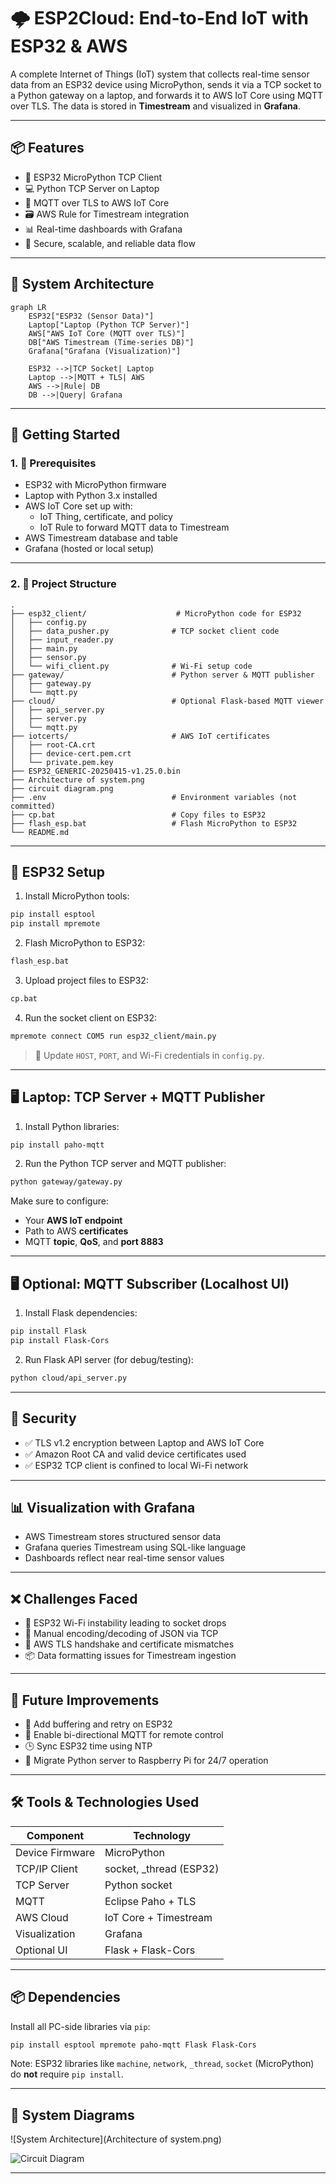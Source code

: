 
# 🌩️ ESP2Cloud: End-to-End IoT with ESP32 & AWS

A complete Internet of Things (IoT) system that collects real-time sensor data from an ESP32 device using MicroPython, sends it via a TCP socket to a Python gateway on a laptop, and forwards it to AWS IoT Core using MQTT over TLS. The data is stored in **Timestream** and visualized in **Grafana**.

---

## 📦 Features

- 🔌 ESP32 MicroPython TCP Client
- 💻 Python TCP Server on Laptop
- 🔐 MQTT over TLS to AWS IoT Core
- 🗃️ AWS Rule for Timestream integration
- 📊 Real-time dashboards with Grafana
- 🔁 Secure, scalable, and reliable data flow

---

## 🔧 System Architecture


```mermaid
graph LR
    ESP32["ESP32 (Sensor Data)"]
    Laptop["Laptop (Python TCP Server)"]
    AWS["AWS IoT Core (MQTT over TLS)"]
    DB["AWS Timestream (Time-series DB)"]
    Grafana["Grafana (Visualization)"]

    ESP32 -->|TCP Socket| Laptop
    Laptop -->|MQTT + TLS| AWS
    AWS -->|Rule| DB
    DB -->|Query| Grafana
```

---

## 🚀 Getting Started

### 1. 🧠 Prerequisites

- ESP32 with MicroPython firmware
- Laptop with Python 3.x installed
- AWS IoT Core set up with:
  - IoT Thing, certificate, and policy
  - IoT Rule to forward MQTT data to Timestream
- AWS Timestream database and table
- Grafana (hosted or local setup)

---

### 2. 🧱 Project Structure

```
.
├── esp32_client/                    # MicroPython code for ESP32
│   ├── config.py
│   ├── data_pusher.py              # TCP socket client code
│   ├── input_reader.py
│   ├── main.py
│   ├── sensor.py
│   └── wifi_client.py              # Wi-Fi setup code
├── gateway/                        # Python server & MQTT publisher
│   ├── gateway.py
│   └── mqtt.py
├── cloud/                          # Optional Flask-based MQTT viewer
│   ├── api_server.py
│   ├── server.py
│   └── mqtt.py
├── iotcerts/                       # AWS IoT certificates
│   ├── root-CA.crt
│   ├── device-cert.pem.crt
│   └── private.pem.key
├── ESP32_GENERIC-20250415-v1.25.0.bin
├── Architecture of system.png
├── circuit diagram.png
├── .env                            # Environment variables (not committed)
├── cp.bat                          # Copy files to ESP32
├── flash_esp.bat                   # Flash MicroPython to ESP32
└── README.md
```

---

## 📡 ESP32 Setup

1. Install MicroPython tools:

```bash
pip install esptool
pip install mpremote
```

2. Flash MicroPython to ESP32:

```bash
flash_esp.bat
```

3. Upload project files to ESP32:

```bash
cp.bat
```

4. Run the socket client on ESP32:

```bash
mpremote connect COM5 run esp32_client/main.py
```

> 🔧 Update `HOST`, `PORT`, and Wi-Fi credentials in `config.py`.

---

## 🖥️ Laptop: TCP Server + MQTT Publisher

1. Install Python libraries:

```bash
pip install paho-mqtt
```

2. Run the Python TCP server and MQTT publisher:

```bash
python gateway/gateway.py
```

Make sure to configure:

- Your **AWS IoT endpoint**
- Path to AWS **certificates**
- MQTT **topic**, **QoS**, and **port 8883**

---

## 🖥️ Optional: MQTT Subscriber (Localhost UI)

1. Install Flask dependencies:

```bash
pip install Flask 
pip install Flask-Cors
```

2. Run Flask API server (for debug/testing):

```bash
python cloud/api_server.py
```

---

## 🔐 Security

- ✅ TLS v1.2 encryption between Laptop and AWS IoT Core
- ✅ Amazon Root CA and valid device certificates used
- ✅ ESP32 TCP client is confined to local Wi-Fi network

---

## 📊 Visualization with Grafana

- AWS Timestream stores structured sensor data
- Grafana queries Timestream using SQL-like language
- Dashboards reflect near real-time sensor values

---

## ❌ Challenges Faced

- 📶 ESP32 Wi-Fi instability leading to socket drops
- 🔡 Manual encoding/decoding of JSON via TCP
- 🔐 AWS TLS handshake and certificate mismatches
- 📦 Data formatting issues for Timestream ingestion

---

## 🧠 Future Improvements

- 🔁 Add buffering and retry on ESP32
- 🔄 Enable bi-directional MQTT for remote control
- 🕒 Sync ESP32 time using NTP
- 🍓 Migrate Python server to Raspberry Pi for 24/7 operation

---

## 🛠 Tools & Technologies Used

| Component        | Technology              |
|------------------|--------------------------|
| Device Firmware  | MicroPython              |
| TCP/IP Client    | socket, _thread (ESP32)  |
| TCP Server       | Python socket            |
| MQTT             | Eclipse Paho + TLS       |
| AWS Cloud        | IoT Core + Timestream    |
| Visualization    | Grafana                  |
| Optional UI      | Flask + Flask-Cors       |

---

## 📦 Dependencies

Install all PC-side libraries via `pip`:

```bash
pip install esptool mpremote paho-mqtt Flask Flask-Cors
```

Note: ESP32 libraries like `machine`, `network`, `_thread`, `socket` (MicroPython) do **not** require `pip install`.

---

## 📸 System Diagrams

![System Architecture](Architecture of system.png)

![Circuit Diagram](circuit%20diagram.png)

---
